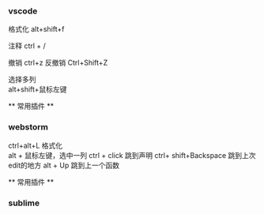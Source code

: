 ### vscode
格式化  alt+shift+f

注释
ctrl + /

撤销 ctrl+z 反撤销  Ctrl+Shift+Z

选择多列    
alt+shift+鼠标左键

** 常用插件 **

### webstorm
ctrl+alt+L  格式化  
alt + 鼠标左键，选中一列
ctrl + click     跳到声明
ctrl+ shift+Backspace      跳到上次edit的地方
alt +  Up 跳到上一个函数

** 常用插件 **

### sublime

